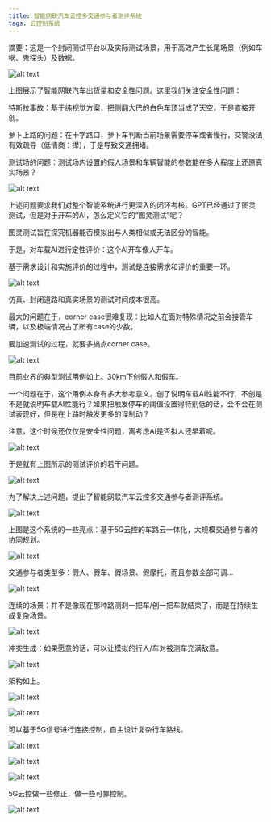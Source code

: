 ```yaml
---
title: 智能网联汽车云控多交通参与者测评系统
tags: 云控制系统
---
```


摘要：这是一个封闭测试平台以及实际测试场景，用于高效产生长尾场景（例如车祸、鬼探头）及数据。

![alt text](/img/2024-07-21-CloudControlTestGen/image.png)

上图展示了智能网联汽车出货量和安全性问题。这里我们关注安全性问题：

特斯拉事故：基于纯视觉方案，把侧翻大巴的白色车顶当成了天空，于是直接开创。

萝卜上路的问题：在十字路口，萝卜车判断当前场景需要停车或者慢行，交警没法有效疏导（低情商：撵），于是导致交通拥堵。

测试场的问题：测试场内设置的假人场景和车辆智能的参数能在多大程度上还原真实场景？

![alt text](/img/2024-07-21-CloudControlTestGen/image-1.png)

上述问题要求我们对整个智能系统进行更深入的闭环考核。GPT已经通过了图灵测试，但是对于开车的AI，怎么定义它的“图灵测试”呢？

图灵测试旨在探究机器能否模拟出与人类相似或无法区分的智能。

于是，对车载AI进行定性评价：这个AI开车像人开车。

基于需求设计和实施评价的过程中，测试是连接需求和评价的重要一环。

![alt text](/img/2024-07-21-CloudControlTestGen/image-2.png)

仿真、封闭道路和真实场景的测试时间成本很高。

最大的问题在于，corner case很难复现：比如人在面对特殊情况之前会接管车辆，以及极端情况占了所有case的少数。

要加速测试的过程，就要多搞点corner case。

![alt text](/img/2024-07-21-CloudControlTestGen/image-3.png)

目前业界的典型测试用例如上。30km下创假人和假车。

一个问题在于，这个用例本身有多大参考意义。创了说明车载AI性能不行，不创是不是就说明车载AI性能行？如果把触发停车的阈值设置得特别低的话，会不会在测试表现好，但是在上路时触发更多的误制动？

注意，这个时候还仅仅是安全性问题，离考虑AI是否拟人还早着呢。

![alt text](/img/2024-07-21-CloudControlTestGen/image-4.png)

于是就有上图所示的测试评价的若干问题。

![alt text](/img/2024-07-21-CloudControlTestGen/image-5.png)

为了解决上述问题，提出了智能网联汽车云控多交通参与者测评系统。

![alt text](/img/2024-07-21-CloudControlTestGen/image-6.png)

上图是这个系统的一些亮点：基于5G云控的车路云一体化，大规模交通参与者的协同规划。

![alt text](/img/2024-07-21-CloudControlTestGen/image-7.png)

交通参与者类型多：假人、假车、假场景、假摩托，而且参数全部可调...

![alt text](/img/2024-07-21-CloudControlTestGen/image-8.png)

连续的场景：并不是像现在那种路测刹一把车/创一把车就结束了，而是在持续生成复杂场景。

![alt text](/img/2024-07-21-CloudControlTestGen/image-9.png)

冲突生成：如果愿意的话，可以让模拟的行人/车对被测车充满敌意。

![alt text](/img/2024-07-21-CloudControlTestGen/image-10.png)

架构如上。

![alt text](/img/2024-07-21-CloudControlTestGen/image-11.png)

![alt text](/img/2024-07-21-CloudControlTestGen/image-12.png)

可以基于5G信号进行连接控制，自主设计复杂行车路线。

![alt text](/img/2024-07-21-CloudControlTestGen/image-13.png)

![alt text](/img/2024-07-21-CloudControlTestGen/image-14.png)

![alt text](/img/2024-07-21-CloudControlTestGen/image-15.png)

5G云控做一些修正，做一些可靠控制。

![alt text](/img/2024-07-21-CloudControlTestGen/image-16.png)
